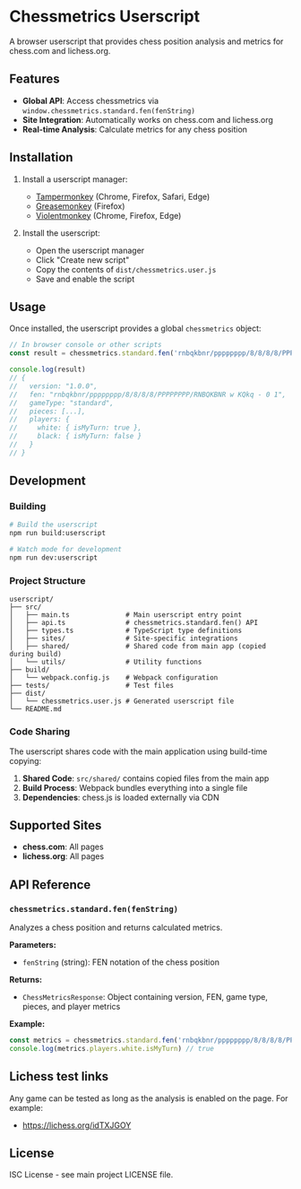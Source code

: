 # Chessmetrics Userscript

A browser userscript that provides chess position analysis and metrics for chess.com and lichess.org.

## Features

- **Global API**: Access chessmetrics via `window.chessmetrics.standard.fen(fenString)`
- **Site Integration**: Automatically works on chess.com and lichess.org
- **Real-time Analysis**: Calculate metrics for any chess position

## Installation

1. Install a userscript manager:
   - [Tampermonkey](https://www.tampermonkey.net/) (Chrome, Firefox, Safari, Edge)
   - [Greasemonkey](https://www.greasespot.net/) (Firefox)
   - [Violentmonkey](https://violentmonkey.github.io/) (Chrome, Firefox, Edge)

2. Install the userscript:
   - Open the userscript manager
   - Click "Create new script"
   - Copy the contents of `dist/chessmetrics.user.js`
   - Save and enable the script

## Usage

Once installed, the userscript provides a global `chessmetrics` object:

```javascript
// In browser console or other scripts
const result = chessmetrics.standard.fen('rnbqkbnr/pppppppp/8/8/8/8/PPPPPPPP/RNBQKBNR w KQkq - 0 1')

console.log(result)
// {
//   version: "1.0.0",
//   fen: "rnbqkbnr/pppppppp/8/8/8/8/PPPPPPPP/RNBQKBNR w KQkq - 0 1",
//   gameType: "standard",
//   pieces: [...],
//   players: {
//     white: { isMyTurn: true },
//     black: { isMyTurn: false }
//   }
// }
```

## Development

### Building

```bash
# Build the userscript
npm run build:userscript

# Watch mode for development
npm run dev:userscript
```

### Project Structure

```
userscript/
├── src/
│   ├── main.ts              # Main userscript entry point
│   ├── api.ts               # chessmetrics.standard.fen() API
│   ├── types.ts             # TypeScript type definitions
│   ├── sites/               # Site-specific integrations
│   ├── shared/              # Shared code from main app (copied during build)
│   └── utils/               # Utility functions
├── build/
│   └── webpack.config.js    # Webpack configuration
├── tests/                   # Test files
├── dist/
│   └── chessmetrics.user.js # Generated userscript file
└── README.md
```

### Code Sharing

The userscript shares code with the main application using build-time copying:

1. **Shared Code**: `src/shared/` contains copied files from the main app
2. **Build Process**: Webpack bundles everything into a single file
3. **Dependencies**: chess.js is loaded externally via CDN

## Supported Sites

- **chess.com**: All pages
- **lichess.org**: All pages

## API Reference

### `chessmetrics.standard.fen(fenString)`

Analyzes a chess position and returns calculated metrics.

**Parameters:**
- `fenString` (string): FEN notation of the chess position

**Returns:**
- `ChessMetricsResponse`: Object containing version, FEN, game type, pieces, and player metrics

**Example:**
```javascript
const metrics = chessmetrics.standard.fen('rnbqkbnr/pppppppp/8/8/8/8/PPPPPPPP/RNBQKBNR w KQkq - 0 1')
console.log(metrics.players.white.isMyTurn) // true
```

## Lichess test links

Any game can be tested as long as the analysis is enabled on the page. For example:

- https://lichess.org/idTXJGOY

## License

ISC License - see main project LICENSE file.
